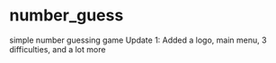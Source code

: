 # number_guess
simple number guessing game
Update 1: Added a logo, main menu, 3 difficulties, and a lot more
